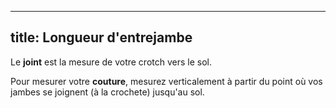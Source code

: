 ***

## title: Longueur d'entrejambe

Le **joint** est la mesure de votre crotch vers le sol.

Pour mesurer votre **couture**, mesurez verticalement à partir du point où vos jambes se joignent (à la crochete) jusqu'au sol.
